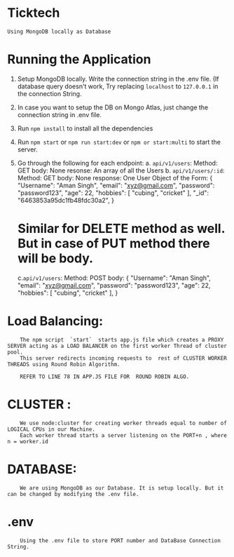 # Ticktech

`Using MongoDB locally as Database`

# Running the Application

1. Setup MongoDB locally. Write the connection string in the .env file. (If database query doesn't work, Try replacing `localhost` to `127.0.0.1` in the connection String.
2. In case you want to setup the DB on Mongo Atlas, just change the connection string in .env file.
3. Run `npm install` to install all the dependencies
4. Run `npm start` or `npm run start:dev` or `npm or start:multi` to start the server.
5. Go through the following for each endpoint:
    a. `api/v1/users`:  Method: GET
                        body: None
                        resonse: An array of all the Users
    b. `api/v1/users/:id`: Method: GET 
                           body: None
                           response: One User Object of the Form: 
                                                                   {
                                                            "Username": "Aman Singh",
                                                            "email": "xyz@gmail.com",
                                                            "password": "password123",
                                                            "age": 22,
                                                            "hobbies": [
                                                                "cubing",
                                                                "cricket"
                                                            ],
                                                            "_id": "6463853a95dc1fb48fdc30a2",
                                                            }
                                                            
                                                            
   # Similar for DELETE method as well. But in case of PUT method there will be body.
   
   c.`api/v1/users`: Method: POST
                      body:  {  "Username": "Aman Singh",
                                "email": "xyz@gmail.com",
                                "password": "password123",
                                 "age": 22,
                                 "hobbies": [
                                              "cubing",
                                              "cricket"
                                             ],
                             }       
    
    
# Load Balancing:
        
        The npm script  `start`  starts app.js file which creates a PROXY SERVER acting as a LOAD BALANCER on the first worker Thread of cluster pool.
        This server redirects incoming requests to  rest of CLUSTER WORKER THREADS using Round Robin Algorithm.
        
        REFER TO LINE 78 IN APP.JS FILE FOR  ROUND ROBIN ALGO.
        
        
# CLUSTER :
        
        We use node:cluster for creating worker threads equal to number of LOGICAL CPUs in our Machine.
        Each worker thread starts a server listening on the PORT+n , where n = worker.id
 
# DATABASE: 
          
        We are using MongoDB as our Database. It is setup locally. But it can be changed by modifying the .env file. 
        
# .env
        Using the .env file to store PORT number and DataBase Connection String.
                             
    
